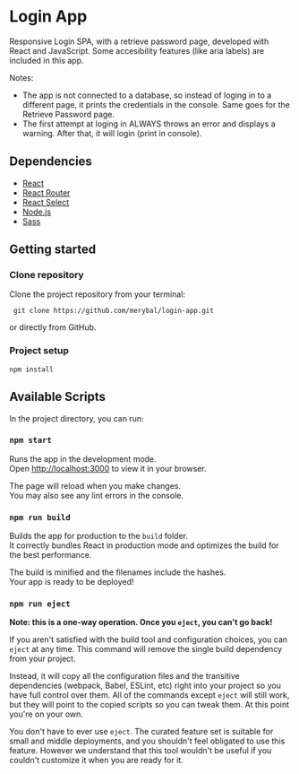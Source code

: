 # Login App

Responsive Login SPA, with a retrieve password page, developed with React and JavaScript. Some accesibility features (like aria labels) are included in this app.

Notes:

- The app is not connected to a database, so instead of loging in to a different page, it prints the credentials in the console. Same goes for the Retrieve Password page.
- The first attempt at loging in ALWAYS throws an error and displays a warning. After that, it will login (print in console).

## Dependencies

- [React](https://react.dev/)
- [React Router](https://reactrouter.com/)
- [React Select](https://react-select.com/)
- [Node.js](https://nodejs.org/)
- [Sass](https://sass-lang.com/)

## Getting started

### Clone repository

Clone the project repository from your terminal:

```
 git clone https://github.com/merybal/login-app.git
```

or directly from GitHub.

### Project setup

```
npm install
```

## Available Scripts

In the project directory, you can run:

### `npm start`

Runs the app in the development mode.\
Open [http://localhost:3000](http://localhost:3000) to view it in your browser.

The page will reload when you make changes.\
You may also see any lint errors in the console.

### `npm run build`

Builds the app for production to the `build` folder.\
It correctly bundles React in production mode and optimizes the build for the best performance.

The build is minified and the filenames include the hashes.\
Your app is ready to be deployed!

### `npm run eject`

**Note: this is a one-way operation. Once you `eject`, you can't go back!**

If you aren't satisfied with the build tool and configuration choices, you can `eject` at any time. This command will remove the single build dependency from your project.

Instead, it will copy all the configuration files and the transitive dependencies (webpack, Babel, ESLint, etc) right into your project so you have full control over them. All of the commands except `eject` will still work, but they will point to the copied scripts so you can tweak them. At this point you're on your own.

You don't have to ever use `eject`. The curated feature set is suitable for small and middle deployments, and you shouldn't feel obligated to use this feature. However we understand that this tool wouldn't be useful if you couldn't customize it when you are ready for it.
